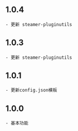 ## 1.0.4
	- 更新 steamer-pluginutils

## 1.0.3
	- 更新 steamer-pluginutils

## 1.0.1
	- 更新config.json模板


## 1.0.0
	- 基本功能